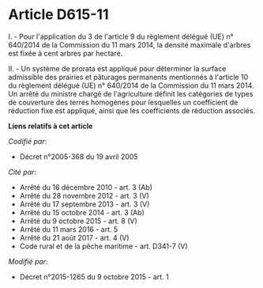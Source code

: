 # Article D615-11

I. - Pour l'application du 3 de l'article 9 du règlement délégué (UE) n° 640/2014 de la Commission du 11 mars 2014, la
densité maximale d'arbres est fixée à cent arbres par hectare.

II. - Un système de prorata est appliqué pour déterminer la surface admissible des prairies et pâturages permanents
mentionnés à l'article 10 du règlement délégué (UE) n° 640/2014 de la Commission du 11 mars 2014. Un arrêté du ministre
chargé de l'agriculture définit les catégories de types de couverture des terres homogènes pour lesquelles un coefficient de
réduction fixe est appliqué, ainsi que les coefficients de réduction associés.

**Liens relatifs à cet article**

_Codifié par_:

  - Décret n°2005-368 du 19 avril 2005

_Cité par_:

  - Arrêté du 16 décembre 2010 - art. 3 (Ab)
  - Arrêté du 28 novembre 2012 - art. 3 (V)
  - Arrêté du 17 septembre 2013 - art. 3 (V)
  - Arrêté du 15 octobre 2014 - art. 3 (Ab)
  - Arrêté du 9 octobre 2015 - art. 8 (V)
  - Arrêté du 11 mars 2016 - art. 5
  - Arrêté du 21 août 2017 - art. 4 (V)
  - Code rural et de la pêche maritime - art. D341-7 (V)

_Modifié par_:

  - Décret n°2015-1265 du 9 octobre 2015 - art. 1
